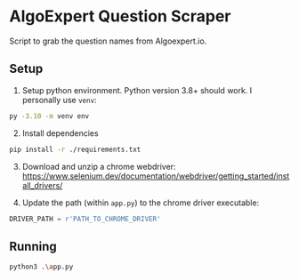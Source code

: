 # AlgoExpert Question Scraper

Script to grab the question names from Algoexpert.io.

## Setup

1. Setup python environment. Python version 3.8+ should work. I personally use `venv`:

```bash
py -3.10 -m venv env 
```

2. Install dependencies

```bash
pip install -r ./requirements.txt
```

3. Download and unzip a chrome webdriver: 
   https://www.selenium.dev/documentation/webdriver/getting_started/install_drivers/

4. Update the path (within `app.py`) to the chrome driver executable:

```python
DRIVER_PATH = r'PATH_TO_CHROME_DRIVER'
```

## Running

```bash
python3 .\app.py
```